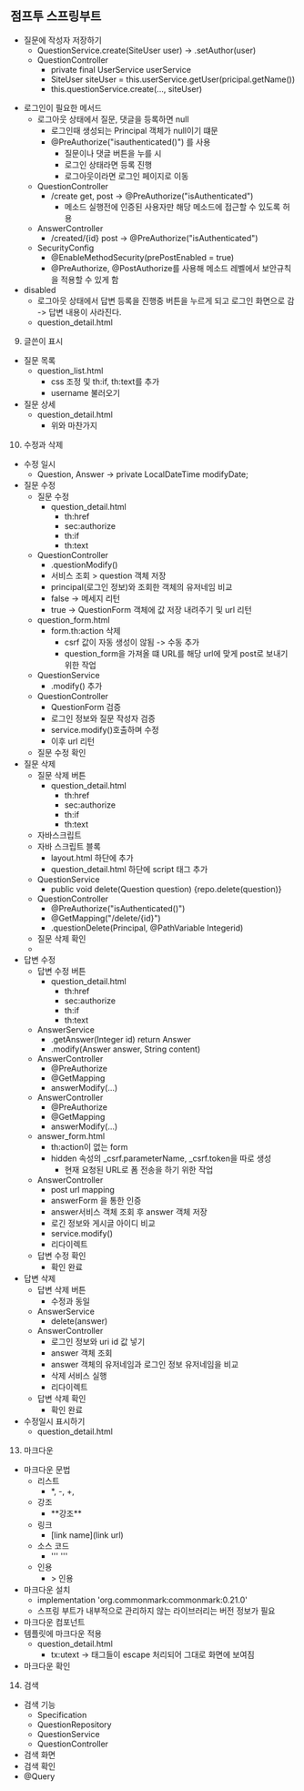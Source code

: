 ## 점프투 스프링부트

  * 질문에 작성자 저장하기
    + QuestionService.create(SiteUser user) -> .setAuthor(user)
    + QuestionController
      - private final UserService userService
      - SiteUser siteUser = this.userService.getUser(pricipal.getName())
      - this.questionService.create(..., siteUser)
  - 로그인이 필요한 메서드
    * 로그아웃 상태에서 질문, 댓글을 등록하면 null
      + 로그인때 생성되는 Principal 객체가 null이기 떄문
      + @PreAuthorize("isauthenticated()") 를 사용
        - 질문이나 댓글 버튼을 누를 시 
        - 로그인 상태라면 등록 진행
        - 로그아웃이라면 로그인 페이지로 이동
    * QuestionController
      + /create get, post -> @PreAuthorize("isAuthenticated")
        - 메소드 실행전에 인증된 사용자만 해당 메소드에 접근할 수 있도록 허용
    * AnswerController
      + /created/{id} post -> @PreAuthorize("isAuthenticated")
    * SecurityConfig
      + @EnableMethodSecurity(prePostEnabled = true)
      + @PreAuthorize, @PostAuthorize를 사용해 메소드 레벨에서 보안규칙을 적용할 수 있게 함 
  - disabled
    * 로그아웃 상태에서 답변 등록을 진행중 버튼을 누르게 되고 로그인 화면으로 감 -> 답변 내용이 사라진다. 
    * question_detail.html

9. 글쓴이 표시
  - 질문 목록
    * question_list.html
      * css 조정 및 th:if, th:text를 추가
      * username  불러오기
  - 질문 상세
    * question_detail.html
      * 위와 마찬가지

10. 수정과 삭제
  - 수정 일시
    * Question, Answer -> private LocalDateTime modifyDate;
  - 질문 수정
    * 질문 수정
      + question_detail.html
        + th:href
        + sec:authorize
        + th:if
        + th:text
    * QuestionController
      + .questionModify()
      + 서비스 조회 > question 객체 저장
      + principal(로그인 정보)와 조회한 객체의 유저네임 비교
      + false -> 메세지 리턴
      + true -> QuestionForm 객체에 값 저장 내려주기 및 url 리턴 
    * question_form.html
      + form.th:action 삭제
        - csrf 값이 자동 생성이 않됨 -> 수동 추가
        - question_form을 가져올 떄 URL를 해당 url에 맞게 post로 보내기 위한 작업
    * QuestionService
      + .modify() 추가
    * QuestionController
      + QuestionForm 검증
      + 로그인 정보와 질문 작성자 검증
      + service.modify()호출하며 수정
      + 이후 url 리턴 
    * 질문 수정 확인
  - 질문 삭제
    * 질문 삭제 버튼
      + question_detail.html
        + th:href
        + sec:authorize
        + th:if
        + th:text
    * 자바스크립트
    * 자바 스크립트 블록
      + layout.html 하단에 추가
      + question_detail.html 하단에 script 태그 추가
    * QuestionService
      + public void delete(Question question) {repo.delete(question)}
    * QuestionController
      + @PreAuthorize("isAuthenticated()")
      + @GetMapping("/delete/{id}")
      + .questionDelete(Principal, @PathVariable Integerid)
    * 질문 삭제 확인
    +
  - 답변 수정
    * 답변 수정 버튼
      + question_detail.html
        - th:href
        - sec:authorize
        - th:if
        - th:text
    * AnswerService
      + .getAnswer(Integer id) return Answer
      + .modify(Answer answer, String content)
    * AnswerController
      + @PreAuthorize
      + @GetMapping
      + answerModify(...)
    * AnswerController
      + @PreAuthorize
      + @GetMapping
      + answerModify(...)
    * answer_form.html
      + th:action이 없는 form
      + hidden 속성의 _csrf.parameterName, _csrf.token을 따로 생성
        - 현재 요청된 URL로 폼 전송을 하기 위한 작업
    * AnswerController
      + post url mapping
      + answerForm 을 통한 인증
      + answer서비스 객체 조회 후 answer 객체 저장
      + 로긴 정보와 게시글 아이디 비교
      + service.modify()
      + 리다이렉트
    * 답변 수정 확인
      + 확인 완료
  - 답변 삭제
    * 답변 삭제 버튼
      + 수정과 동일
    * AnswerService
      + delete(answer)
    * AnswerController
      + 로그인 정보와 uri id 값 넣기
      + answer 객체 조회
      + answer 객체의 유저네임과 로그인 정보 유저네임을 비교
      + 삭제 서비스 실행
      + 리다이렉트
    * 답변 삭제 확인
      + 확인 완료
  - 수정일시 표시하기
    * question_detail.html

13. 마크다운
  - 마크다운 문법
    * 리스트
      + \*, \-, \+, 
    * 강조
      + \*\*강조\*\* 
    * 링크
      + \[link name\]\(link url\)
    * 소스 코드
      + '''
        '''
    * 인용
      + \> 인용
  - 마크다운 설치
    + implementation 'org.commonmark:commonmark:0.21.0'
    + 스프링 부트가 내부적으로 관리하지 않는 라이브러리는 버전 정보가 필요
  - 마크다운 컴포넌트
  - 템플릿에 마크다운 적용
    + question_detail.html
      - tx:utext -> 태그들이 escape 처리되어 그대로 화면에 보여짐
  - 마크다운 확인

14. 검색
  - 검색 기능
    * Specification
    * QuestionRepository
    * QuestionService
    * QuestionController
  - 검색 화면
  - 검색 확인
  - @Query